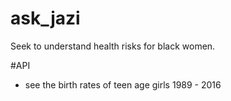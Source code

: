# ask_jazi
Seek to understand health risks for black women.

#API
- see the birth rates of teen age girls 1989 - 2016
